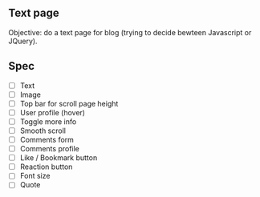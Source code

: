 ## Text page
Objective: do a text page for blog (trying to decide bewteen Javascript or JQuery).

## Spec
- [ ] Text
- [ ] Image
- [ ] Top bar for scroll page height
- [ ] User profile (hover)
- [ ] Toggle more info
- [ ] Smooth scroll
- [ ] Comments form
- [ ] Comments profile
- [ ] Like / Bookmark button
- [ ] Reaction button
- [ ] Font size
- [ ] Quote

